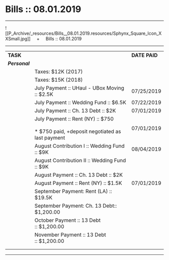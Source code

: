 # Bills :: 08.01.2019

* * *

![[P_Archive/_resources/Bills__08.01.2019.resources/Sphynx_Square_Icon_XXSmall.jpg]]     +     Bills :: 08.01.2019

* * *

|     |     |     |
| --- | --- | --- |
| **TASK** |     | **DATE PAID** |
| _**Personal**_ |     |     |
|     | Taxes: $12K (2017) |     |
|     | Taxes: $15K (2018) |     |
|     | July Payment :: UHaul - UBox Moving :: $2.5K | 07/25/2019 |
|     | July Payment :: Wedding Fund :: $6.5K | 07/22/2019 |
|     | July Payment :: Ch. 13 Debt :: $2K | 07/01/2019 |
|     | July Payment :: Rent (NY) :: $750<br><br>* $750 paid, +deposit negotiated as last payment | 07/01/2019 |
|     | August Contribution I :: Wedding Fund :: $9K | 08/04/2019 |
|     | August Contribution II :: Wedding Fund :: $9K |     |
|     | August Payment :: Ch. 13 Debt :: $2K |     |
|     | August Payment :: Rent (NY) :: $1.5K | 07/01/2019 |
|     | September Payment: Rent (LA) :: $19.5K |     |
|     | September Payment: Ch. 13 Debt:: $1,200.00 |     |
|     | October Payment :: 13 Debt :: $1,200.00 |     |
|     | November Payment :: 13 Debt :: $1,200.00 |     |
|     |     |     |
|     |     |     |

* * *
